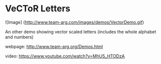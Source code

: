 # VeCToR Letters
![Image]
(http://www.team-arg.com/images/demos/VectorDemo.gif)

An other demo showing vector scaled letters (includes the whole alphabet and numbers)

webpage: http://www.team-arg.org/Demos.html

video: https://www.youtube.com/watch?v=MhU5_HTODzA
